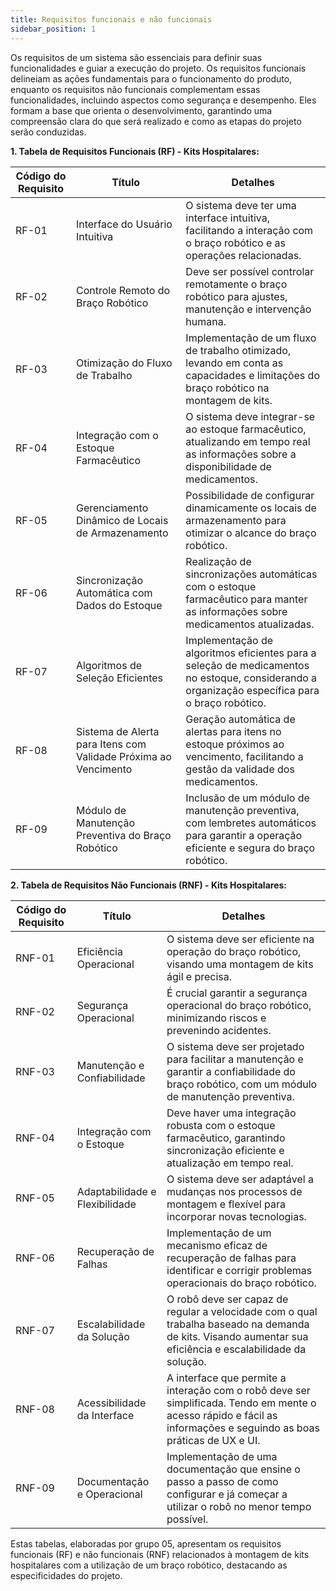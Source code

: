```yaml
---
title: Requisitos funcionais e não funcionais
sidebar_position: 1
---
```



Os requisitos de um sistema são essenciais para definir suas funcionalidades e guiar a execução do projeto. Os requisitos funcionais delineiam as ações fundamentais para o funcionamento do produto, enquanto os requisitos não funcionais complementam essas funcionalidades, incluindo aspectos como segurança e desempenho. Eles formam a base que orienta o desenvolvimento, garantindo uma compreensão clara do que será realizado e como as etapas do projeto serão conduzidas.

**1. Tabela de Requisitos Funcionais (RF) - Kits Hospitalares:**

| Código do Requisito | Título                                    | Detalhes                                                                                                                                                                             |
|----------------------|-------------------------------------------|---------------------------------------------------------------------------------------------------------------------------------------------------------------------------------------|
| RF-01                | Interface do Usuário Intuitiva            | O sistema deve ter uma interface intuitiva, facilitando a interação com o braço robótico e as operações relacionadas.                                                                   |
| RF-02                | Controle Remoto do Braço Robótico         | Deve ser possível controlar remotamente o braço robótico para ajustes, manutenção e intervenção humana.                                                                                |
| RF-03                | Otimização do Fluxo de Trabalho           | Implementação de um fluxo de trabalho otimizado, levando em conta as capacidades e limitações do braço robótico na montagem de kits.                                                    |
| RF-04                | Integração com o Estoque Farmacêutico     | O sistema deve integrar-se ao estoque farmacêutico, atualizando em tempo real as informações sobre a disponibilidade de medicamentos.                                                   |
| RF-05                | Gerenciamento Dinâmico de Locais de Armazenamento | Possibilidade de configurar dinamicamente os locais de armazenamento para otimizar o alcance do braço robótico.                                                                   |
| RF-06                | Sincronização Automática com Dados do Estoque | Realização de sincronizações automáticas com o estoque farmacêutico para manter as informações sobre medicamentos atualizadas.                                                        |
| RF-07                | Algoritmos de Seleção Eficientes          | Implementação de algoritmos eficientes para a seleção de medicamentos no estoque, considerando a organização específica para o braço robótico.                                          |
| RF-08                | Sistema de Alerta para Itens com Validade Próxima ao Vencimento | Geração automática de alertas para itens no estoque próximos ao vencimento, facilitando a gestão da validade dos medicamentos.                                                       |
| RF-09                | Módulo de Manutenção Preventiva do Braço Robótico | Inclusão de um módulo de manutenção preventiva, com lembretes automáticos para garantir a operação eficiente e segura do braço robótico.                                                |

**2. Tabela de Requisitos Não Funcionais (RNF) - Kits Hospitalares:**

| Código do Requisito | Título                                    | Detalhes                                                                                                                                                                             |
|----------------------|-------------------------------------------|---------------------------------------------------------------------------------------------------------------------------------------------------------------------------------------|
| RNF-01              | Eficiência Operacional                    | O sistema deve ser eficiente na operação do braço robótico, visando uma montagem de kits ágil e precisa.                                                                                |
| RNF-02              | Segurança Operacional                     | É crucial garantir a segurança operacional do braço robótico, minimizando riscos e prevenindo acidentes.                                                                               |
| RNF-03              | Manutenção e Confiabilidade              | O sistema deve ser projetado para facilitar a manutenção e garantir a confiabilidade do braço robótico, com um módulo de manutenção preventiva.                                           |
| RNF-04              | Integração com o Estoque                 | Deve haver uma integração robusta com o estoque farmacêutico, garantindo sincronização eficiente e atualização em tempo real.                                                          |
| RNF-05              | Adaptabilidade e Flexibilidade            | O sistema deve ser adaptável a mudanças nos processos de montagem e flexível para incorporar novas tecnologias.                                                                        |
| RNF-06              | Recuperação de Falhas                     | Implementação de um mecanismo eficaz de recuperação de falhas para identificar e corrigir problemas operacionais do braço robótico.                                                    |
| RNF-07             | Escalabilidade da Solução                     | O robô deve ser capaz de regular a velocidade com o qual trabalha baseado na demanda de kits. Visando aumentar sua eficiência e escalabilidade da solução.                                                   |
| RNF-08              | Acessibilidade da Interface                     | A interface que permite a interação com o robô deve ser simplificada. Tendo em mente o acesso rápido e fácil as informações e seguindo as boas práticas de UX e UI.                                                    |
| RNF-09              | Documentação e Operacional                     | Implementação de uma documentação que ensine o passo a passo de como configurar e já começar a utilizar o robô no menor tempo possível. 

Estas tabelas, elaboradas por grupo 05, apresentam os requisitos funcionais (RF) e não funcionais (RNF) relacionados à montagem de kits hospitalares com a utilização de um braço robótico, destacando as especificidades do projeto.